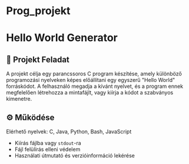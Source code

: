 # Prog_projekt

# Hello World Generator

## 📌 Projekt Feladat

A projekt célja egy parancssoros C program készítése, amely különböző programozási nyelveken képes előállítani egy egyszerű "Hello World" forráskódot. A felhasználó megadja a kívánt nyelvet, és a program ennek megfelelően létrehozza a mintafájlt, vagy kiírja a kódot a szabványos kimenetre.


## ⚙️ Működése

 Elérhető nyelvek: C, Java, Python, Bash, JavaScript
- Kiírás fájlba vagy `stdout`-ra
- Fájl felülírás elleni védelem
- Használati útmutató és verzióinformáció lekérése
